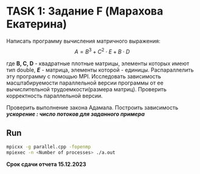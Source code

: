 # TASK 1: Задание F (Марахова Екатерина)
  
Написать программу вычисления матричного выражения:  
$$A = B^3 + C^2 \cdot E + B \cdot D $$   

где **B, C, D** - квадратные плотные матрицы, элементы которых имеют тип double, ***E*** - матрица, элементы которой - единицы. Распараллелить эту программу с помощью MPI. Исследовать зависимость масштабируемости параллельной версии программы от ее вычислительной трудоемкости(размера матриц). Проверить корректность параллельной версии.  
  
Проверить выполнение закона Адамала. Построить зависимость ***ускорение : число потоков для заданного примера***

## Run

```bash
mpicxx -g parallel.cpp -fopenmp
mpiexec -n <Number of processes> ./a.out
```

**Срок сдачи отчета 15.12.2023**